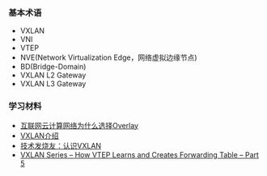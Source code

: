 ### 基本术语

+ VXLAN
+ VNI
+ VTEP
+ NVE(Network Virtualization Edge，网络虚拟边缘节点)
+ BD(Bridge-Domain)
+ VXLAN L2 Gateway
+ VXLAN L3 Gateway

### 学习材料

+ [互联网云计算网络为什么选择Overlay](http://www.h3c.com/cn/d_201501/852548_30008_0.htm)
+ [VXLAN介绍](https://support.huawei.com/enterprise/zh/doc/EDOC1100059514/e04db39)
+ [技术发烧友：认识VXLAN](https://forum.huawei.com/enterprise/zh/forum.php?mod=viewthread&tid=334207)
+ [VXLAN Series – How VTEP Learns and Creates Forwarding Table – Part 5](https://blogs.vmware.com/vsphere/2013/05/vxlan-series-how-vtep-learns-and-creates-forwarding-table-part-5.html)
